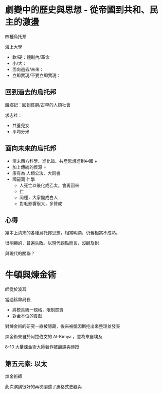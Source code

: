 # 劇變中的歷史與思想 - 從帝國到共和、民主的激盪

四種烏托邦

海上大學

- 軟/硬：體制內/革命
- 小/大：
- 面向過去/未來：
- 立即實現/不要立即實現：

## 回到過去的烏托邦

餓鄉記：回到貧窮/古早的人類社會

求志社：
- 共養兒女
- 平均分米

## 面向未來的烏托邦

- 清末西方科學、進化論、共產思想進到中國 +
- 加上傳統的資源
= 
- 康有為 人類公法、大同書
- 譚嗣同 仁學
  - 人死亡以後化成乙太，會再回來
  - 仁
  - 同種，大家變成白人
  - 對毛影響很大，多贊成


## 心得

幾本上清末的各種烏托邦思想，相當明顯，仍舊相當不成熟。

很明顯的，普遍失敗。以現代觀點而言，沒顧及到

與現代的關聯？



# 牛頓與煉金術

師從於波耳

當過鑄幣局長
- 將模具統一規格，限制買賣
- 對金本位的貢獻

對煉金術的研究一直被隱藏，後來被凱因斯挖出來整理並發表

煉金術來自於阿拉伯文的 Al-Kimya ，意為來自埃及

8-10 大量煉金術大師著作被翻譯與傳授

## 第五元素: 以太

 煉金術師

 此次演講很好的再次闡述了惠格式史觀與